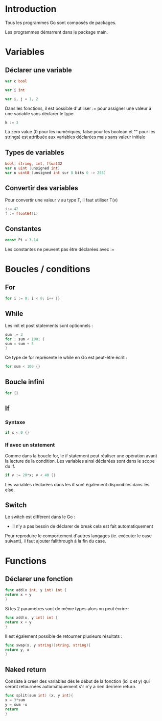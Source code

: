 # Introduction

Tous les programmes Go sont composés de packages.

Les programmes démarrent dans le package main.

# Variables

## Déclarer une variable

```go
var c bool

var i int

var i, j = 1, 2
```

Dans les fonctions, il est possible d'utiliser := pour assigner une valeur à une variable sans déclarer le type.

```go
k := 3
```

La zero value (0 pour les numériques, false pour les boolean et "" pour les strings) est attribuée aux variables déclarées mais sans valeur initiale

## Types de variables

```go
bool, string, int, float32
var u uint (unsigned int)
var u uint8 (unsigned int sur 8 bits 0 -> 255)
```

## Convertir des variables

Pour convertir une valeur v au type T, il faut utiliser T(v)

```go
i:= 42
f := float64(i)
```

## Constantes

```go
const Pi = 3.14
```

Les constantes ne peuvent pas être déclarées avec :=

# Boucles / conditions

## For

```go
for i := 0; i < 0; i++ {}
```

## While

Les init et post statements sont optionnels :

```go
sum := 3
for ; sum < 100; {
sum = sum + 5
}
```

Ce type de for représente le while en Go est peut-être écrit :

```go
for sum < 100 {}
```

## Boucle infini

```go
for {}
```

## If

### Syntaxe

```go
if x < 0 {}
```

### If avec un statement

Comme dans la boucle for, le if statement peut réaliser une opération avant la lecture de la condition. Les variables ainsi déclarées sont dans le scope du if.

```go
if v := 20*x; v < 40 {}
```

Les variables déclarées dans les if sont également disponibles dans les else.

## Switch

Le switch est différent dans le Go :

- Il n'y a pas besoin de déclarer de break cela est fait automatiquement

Pour reproduire le comportement d'autres langages (ie. exécuter le case suivant), il faut ajouter fallthrough à la fin du case.

# Functions

## Déclarer une fonction

```go
func add(x int, y int) int {
return x + y
}
```

Si les 2 paramètres sont de même types alors on peut écrire :

```go
func add(x, y int) int {
return x + y
}
```

Il est également possible de retourner plusieurs résultats :

```go
func swap(x, y string)(string, string){
return y, x
}
```

## Naked return

Consiste à créer des variables dès le début de la fonction (ici x et y) qui seront retournées automatiquement s'il n'y a rien derrière return.

```go
func split(sum int) (x, y int){
x = 3*sum
y = sum -x
return
}
```
